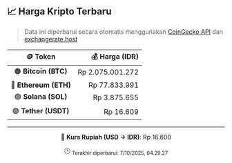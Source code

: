 

<!-- HARGA_KRIPTO -->
## 📈 Harga Kripto Terbaru

> Data ini diperbarui secara otomatis menggunakan [CoinGecko API](https://www.coingecko.com/) dan [exchangerate.host](https://exchangerate.host/)

<div align="center">

| 🪙 Token | 💰 Harga (IDR) |
|:------:|---------------:|
| 🟠 **Bitcoin (BTC)**   | Rp 2.075.001.272 |
| 🔵 **Ethereum (ETH)**  | Rp 77.833.991 |
| 🟣 **Solana (SOL)**    | Rp 3.875.655 |
| 🟢 **Tether (USDT)**   | Rp 16.609 |

---

💱 **Kurs Rupiah (USD → IDR)**: Rp 16.600

🕒 <sub>Terakhir diperbarui: 7/10/2025, 04.29.27</sub>

</div>
<!-- /HARGA_KRIPTO -->